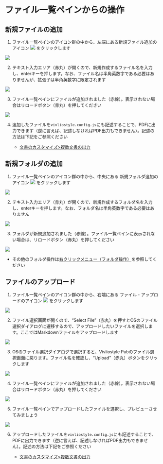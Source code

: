 # ファイル一覧ペインからの操作

## 新規ファイルの追加

1. ファイル一覧ペインのアイコン群の中から、左端にある新規ファイル追加のアイコン ![](https://raw.githubusercontent.com/microsoft/vscode-codicons/main/src/icons/new-file.svg) をクリックします

![ ](images/file-and-folder-operations/file-list-pane-operations/fig-1.png)

2. テキスト入力エリア（赤丸）が開くので、新規作成するファイル名を入力し、enterキーを押します。なお、ファイル名は半角英数字である必要はありませんが、拡張子は半角英数字に限定されます

![ ](images/file-and-folder-operations/file-list-pane-operations/fig-2.png)

3. ファイル一覧ペインにファイルが追加されました（赤線）。表示されない場合はリロードボタン（赤丸）を押してください

![ ](images/file-and-folder-operations/file-list-pane-operations/fig-3.png)

4. 追加したファイルを`vivliostyle.config.js`にも記述することで、PDFに出力できます（逆に言えば、記述しなければPDF出力もできません）。記述の方法は下記をご参照ください

    - [文書のカスタマイズ>複数文書の出力](/ja/create-and-save-documents/document-customization.md#複数文書の出力)

## 新規フォルダの追加

1. ファイル一覧ペインのアイコン群の中から、中央にある 新規フォルダ追加のアイコン ![](https://github.com/microsoft/vscode-codicons/raw/main/src/icons/new-folder.svg) をクリックします

![ ](images/file-and-folder-operations/file-list-pane-operations/fig-4.png)

2. テキスト入力エリア（赤丸）が開くので、新規作成するフォルダ名を入力し、enterキーを押します。なお、フォルダ名は半角英数字である必要はありません

![ ](images/file-and-folder-operations/file-list-pane-operations/fig-5.png)

3. フォルダが新規追加されました（赤線）。ファイル一覧ペインに表示されない場合は、リロードボタン（赤丸）を押してください

![ ](images/file-and-folder-operations/file-list-pane-operations/fig-6.png)

- その他のフォルダ操作は[右クリックメニュー（フォルダ操作）](/ja/file-and-folder-operations/right-click-menu-on-a-folder.md)を参照してください

## ファイルのアップロード

1. ファイル一覧ペインのアイコン群の中から、右端にある ファイル・アップロードのアイコン ![](https://github.com/microsoft/vscode-codicons/raw/main/src/icons/arrow-up.svg) をクリックします

![ ](images/file-and-folder-operations/file-list-pane-operations/fig-7.png)

2. ファイル選択画面が開くので、“Select File”（赤丸）を押すとOSのファイル選択ダイアログに遷移するので、アップロードしたいファイルを選択します。ここではMarkdownファイルをアップロードします

![ ](images/file-and-folder-operations/file-list-pane-operations/fig-8.png)

3. OSのファイル選択ダイアログで選択すると、Vivliostyle Pubのファイル選択画面に戻ります。ファイル名を確認し、“Upload”（赤丸）ボタンをクリックします

![ ](images/file-and-folder-operations/file-list-pane-operations/fig-9.png)

4. ファイル一覧ペインにファイルが追加されました（赤線）。表示されない場合はリロードボタン（赤丸）を押してください

![ ](images/file-and-folder-operations/file-list-pane-operations/fig-10.png)

5. ファイル一覧ペインでアップロードしたファイルを選択し、プレビューさせてみましょう

![ ](images/file-and-folder-operations/file-list-pane-operations/fig-11.png)

6. アップロードしたファイルを`vivliostyle.config.js`にも記述することで、PDFに出力できます（逆に言えば、記述しなければPDF出力もできません）。記述の方法は下記をご参照ください

    - [文書のカスタマイズ>複数文書の出力](/ja/create-and-save-documents/document-customization.md#複数文書の出力)
